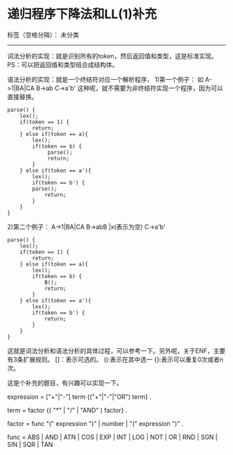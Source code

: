 ﻿# 递归程序下降法和LL(1)补充

标签（空格分隔）： 未分类

---
词法分析的实现：就是识别所有的token，然后返回值和类型，这是标准实现。PS：可以把返回值和类型结合成结构体。

语法分析的实现：就是一个终结符对应一个解析程序，
1)第一个例子：
如
A->1|BA|CA
B->ab
C->a'b'
这种呢，就不需要为非终结符实现一个程序，因为可以直接替换。
```
parse() {
    lex();
    if(token == 1) {
        return;
    } else if(token == a){
        lex();
        if(token == b) {
             parse();
             return;
        }
    } else if(token == a'){
        lex();
        if(token == b') {
	    parse();
            return;
        }
    }
}
```
2)第二个例子：
A->1|BA|CA
B->abB |x(表示为空)
C->a'b'
```
parse() {
    lex();
    if(token == 1) {
        return;
    } else if(token == a){
        lex();
        if(token == b) {
            B();
            return;
        }
    } else if(token == a'){
        lex();
        if(token == b') {
            return;
        }
    }
}

```
这就是词法分析和语法分析的具体过程，可以参考一下。另外呢，关于ENF，主要有3条扩展规则。
[]：表示可选的。
():表示在其中选一
{}:表示可以重复0次或者n次。

这是个补充的题目，有兴趣可以实现一下。

expression = ["+"|"-"] term {("+"|"-"|"OR") term} .

term = factor {( "*" | "/" | "AND" ) factor} .

  factor = 
    func "(" expression ")" 
    | number
    | "(" expression ")" .

  func =
    ABS
    | AND
    | ATN
    | COS
    | EXP
    | INT
    | LOG
    | NOT
    | OR
    | RND
    | SGN
    | SIN
    | SQR
    | TAN